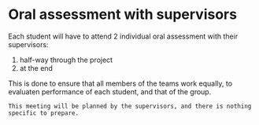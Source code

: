 
# Oral assessment with supervisors

Each student will have to attend 2 individual oral assessment with their supervisors:

  1. half-way through the project
  2. at the end


This is done to ensure that all members of the teams work equally, to evaluaten performance of each student, and that of the group.

```admonish info
This meeting will be planned by the supervisors, and there is nothing specific to prepare.
```

